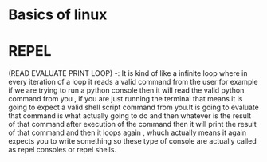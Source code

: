 # Basics of linux

# REPEL 
(READ EVALUATE PRINT LOOP) -: It is kind of like a infinite loop where in every iteration of a loop it reads a valid command from the user for example if we are trying to run a python console then it will read the valid python command from you , if you are just running the terminal that means it is going to expect a valid shell script command from you.It is going to evaluate that command is what actually going to do and then whatever is the result of that command after execution of the command then it will print the result of that command and then it loops again , whuch actually means it again expects you to write something so these type of console are actually called as repel consoles or repel shells.